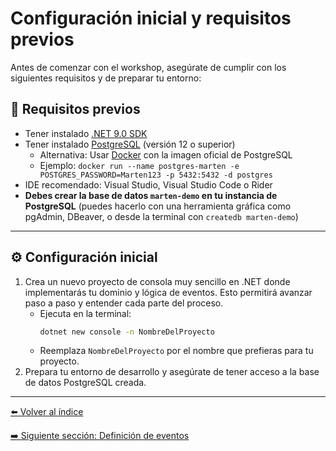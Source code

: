 # Configuración inicial y requisitos previos

Antes de comenzar con el workshop, asegúrate de cumplir con los siguientes requisitos y de preparar tu entorno:

## 📝 Requisitos previos

- Tener instalado [.NET 9.0 SDK](https://dotnet.microsoft.com/download)
- Tener instalado [PostgreSQL](https://www.postgresql.org/download/) (versión 12 o superior)
  - Alternativa: Usar [Docker](https://hub.docker.com/_/postgres) con la imagen oficial de PostgreSQL
  - Ejemplo: `docker run --name postgres-marten -e POSTGRES_PASSWORD=Marten123 -p 5432:5432 -d postgres`
- IDE recomendado: Visual Studio, Visual Studio Code o Rider
- **Debes crear la base de datos `marten-demo` en tu instancia de PostgreSQL** (puedes hacerlo con una herramienta gráfica como pgAdmin, DBeaver, o desde la terminal con `createdb marten-demo`)

---

## ⚙️ Configuración inicial

1. Crea un nuevo proyecto de consola muy sencillo en .NET donde implementarás tu dominio y lógica de eventos. Esto permitirá avanzar paso a paso y entender cada parte del proceso.
   - Ejecuta en la terminal:
     ```bash
     dotnet new console -n NombreDelProyecto
     ```
   - Reemplaza `NombreDelProyecto` por el nombre que prefieras para tu proyecto.
2. Prepara tu entorno de desarrollo y asegúrate de tener acceso a la base de datos PostgreSQL creada.

---

[⬅️ Volver al índice](../README.md)

[➡️ Siguiente sección: Definición de eventos](./definicion-eventos.md)
